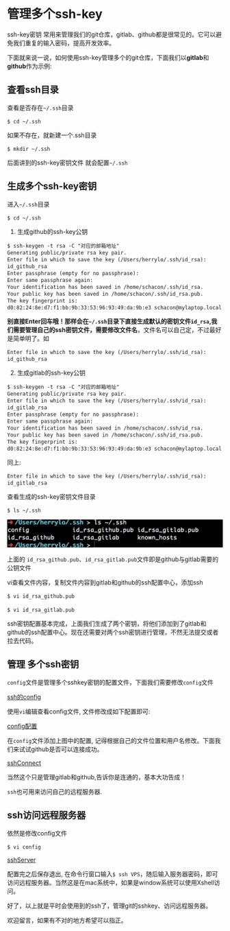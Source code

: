 # 管理多个ssh-key

ssh-key密钥 常用来管理我们的git仓库，gitlab、github都是很常见的。它可以避免我们重复的输入密码，提高开发效率。

下面就来说一说，如何使用ssh-key管理多个的git仓库，下面我们以**gitlab**和**github**作为示例:

## 查看ssh目录

查看是否存在```~/.ssh```目录
```
$ cd ~/.ssh
```
如果不存在，就新建一个.ssh目录
```
$ mkdir ~/.ssh
```

后面讲到的ssh-key密钥文件 就会配置```~/.ssh```

## 生成多个ssh-key密钥

进入```~/.ssh```目录
```
$ cd ~/.ssh
```

1. 生成github的ssh-key公钥

```
$ ssh-keygen -t rsa -C "对应的邮箱地址"
Generating public/private rsa key pair.
Enter file in which to save the key (/Users/herrylo/.ssh/id_rsa): id_github_rsa
Enter passphrase (empty for no passphrase):
Enter same passphrase again:
Your identification has been saved in /home/schacon/.ssh/id_rsa.
Your public key has been saved in /home/schacon/.ssh/id_rsa.pub.
The key fingerprint is:
d0:82:24:8e:d7:f1:bb:9b:33:53:96:93:49:da:9b:e3 schacon@mylaptop.local
```

**别直接Enter回车哦！那样会在```~/.ssh```目录下直接生成默认的密钥文件```id_rsa```,我们需要管理自己的ssh密钥文件，需要修改文件名**，文件名可以自己定，不过最好是简单明了。如
```
Enter file in which to save the key (/Users/herrylo/.ssh/id_rsa): id_github_rsa
```

2. 生成gitlab的ssh-key公钥
```
$ ssh-keygen -t rsa -C "对应的邮箱地址"
Generating public/private rsa key pair.
Enter file in which to save the key (/Users/herrylo/.ssh/id_rsa): id_gitlab_rsa
Enter passphrase (empty for no passphrase):
Enter same passphrase again:
Your identification has been saved in /home/schacon/.ssh/id_rsa.
Your public key has been saved in /home/schacon/.ssh/id_rsa.pub.
The key fingerprint is:
d0:82:24:8e:d7:f1:bb:9b:33:53:96:93:49:da:9b:e3 schacon@mylaptop.local
```

同上:
```
Enter file in which to save the key (/Users/herrylo/.ssh/id_rsa): id_gitlab_rsa
```

查看生成的ssh-key密钥文件目录
```
$ ls ~/.ssh 
```
![ssh目录](../../img/sshDir.png)

上面的 ```id_rsa_github.pub```、```id_rsa_gitlab.pub```文件即是github与gitlab需要的公钥文件

vi查看文件内容，复制文件内容到gitlab和github的ssh配置中心，添加ssh
```
$ vi id_rsa_github.pub

$ vi id_rsa_gitlab.pub
```

ssh密钥配置基本完成，上面我们生成了两个密钥，将他们添加到了gitlab和github的ssh配置中心。现在还需要对两个ssh密钥进行管理，不然无法提交或者拉去代码。

## 管理 多个ssh密钥

```config```文件是管理多个sshkey密钥的配置文件，下面我们需要修改```config```文件

[ssh的config](../../img/sshConfig.png)

使用```vi```编辑查看config文件, 文件修改成如下配置即可:

[config配置](../../img/configSsh.png)

在```config```文件添加上图中的配置, 记得根据自己的文件位置和用户名修改。下面我们来试试github是否可以连接成功。

[sshConnect](../../img/sshConnect.png)

当然这个只是管理gitlab和github,告诉你是连通的，基本大功告成！

```ssh```也可用来访问自己的远程服务器.

## ssh访问远程服务器

依然是修改config文件
```
$ vi config
```
[sshServer](../../img/sshServer.png)

配置完之后保存退出, 在命令行窗口输入```$ ssh VPS```，随后输入服务器密码，即可访问远程服务器。当然这是在mac系统中，如果是window系统可以使用Xshell访问。

好了，以上就是平时会使用到的ssh了，管理git的sshkey、访问远程服务器。

欢迎留言，如果有不对的地方希望可以指正。


